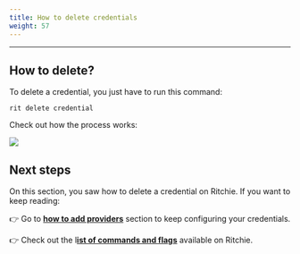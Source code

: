 ```yaml
---
title: How to delete credentials
weight: 57
---
```


---

## How to delete?

To delete a credential, you just have to run this command:

```text
rit delete credential
```

Check out how the process works:

![](/docs-ritchie/large-gif-814x408-.gif)

## Next steps

On this section, you saw how to delete a credential on Ritchie. If you want to keep reading: 

👉 Go to [**how to add providers**](how-to-add-providers) section to keep configuring your credentials.

👉 Check out the l[**ist of commands and flags**](../../reference/list-of-commands-and-flags) available on Ritchie.
